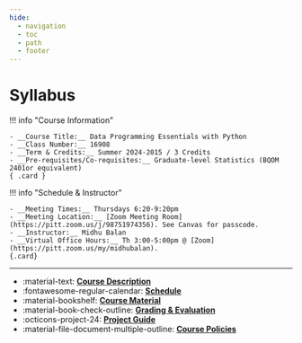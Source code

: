```yaml
---
hide:
  - navigation
  - toc
  - path
  - footer
---
```


# Syllabus

<div class="grid" markdown>

!!! info "Course Information"

    - __Course Title:__ Data Programming Essentials with Python
    - __Class Number:__ 16908
    - __Term & Credits:__ Summer 2024-2015 / 3 Credits
    - __Pre-requisites/Co-requisites:__ Graduate-level Statistics (BQOM 2401or equivalent)
    { .card }

!!! info "Schedule & Instructor"  

    - __Meeting Times:__ Thursdays 6:20-9:20pm 
    - __Meeting Location:__ [Zoom Meeting Room](https://pitt.zoom.us/j/98751974356). See Canvas for passcode.
    - __Instructor:__ Midhu Balan
    - __Virtual Office Hours:__ Th 3:00-5:00pm @ [Zoom](https://pitt.zoom.us/my/midhubalan).
    {.card}

</div>

--- 


<div class="grid cards" markdown>

- :material-text: [__Course Description__](course-description.md)
- :fontawesome-regular-calendar: [__Schedule__](schedule.md)
- :material-bookshelf: [__Course Material__](course-materials.md)
- :material-book-check-outline: [__Grading & Evaluation__](grading.md)
- :octicons-project-24: [__Project Guide__](project-guide.md)
- :material-file-document-multiple-outline: [__Course Policies__](course-policies.md)

</div>